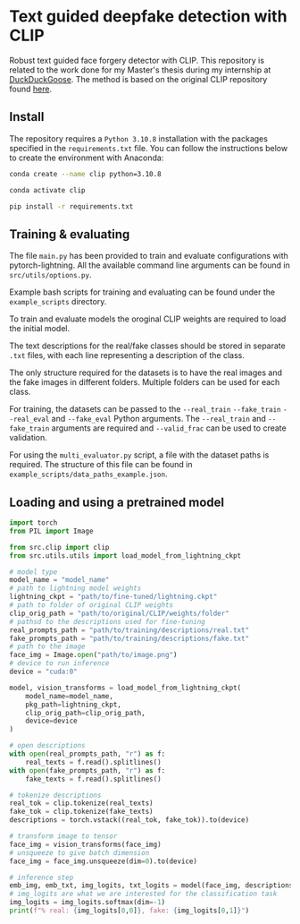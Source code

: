 # Text guided deepfake detection with CLIP

Robust text guided face forgery detector with CLIP. This repository is related to the work done for my Master's thesis during my internship at <a href="https://www.duckduckgoose.ai/">DuckDuckGoose</a>. The method is based on the original CLIP repository found <a href="https://github.com/openai/CLIP">here</a>.

## Install
The repository requires a `Python 3.10.8` installation with the packages specified in the `requirements.txt` file.
You can follow the instructions below to create the environment with Anaconda:

```bash
conda create --name clip python=3.10.8

conda activate clip

pip install -r requirements.txt
```

## Training & evaluating

The file `main.py` has been provided to train and evaluate configurations with pytorch-lightning. All the available command line arguments can be found in `src/utils/options.py`.

Example bash scripts for training and evaluating can be found under the `example_scripts` directory.

To train and evaluate models the oroginal CLIP weights are required to load the initial model.

The text descriptions for the real/fake classes should be stored in separate `.txt` files, with each line representing a description of the class.

The only structure required for the datasets is to have the real images and the fake images in different folders. Multiple folders can be used for each class.

For training, the datasets can be passed to the `--real_train` `--fake_train` `--real_eval` and `--fake_eval` Python arguments. The `--real_train` and `--fake_train` arguments are required and `--valid_frac` can be used to create validation.

For using the `multi_evaluator.py` script, a file with the dataset paths is required. The structure of this file can be found in `example_scripts/data_paths_example.json`.


## Loading and using a pretrained model

```python
import torch
from PIL import Image

from src.clip import clip
from src.utils.utils import load_model_from_lightning_ckpt

# model type
model_name = "model_name"
# path to lightning model weights
lightning_ckpt = "path/to/fine-tuned/lightning.ckpt"
# path to folder of original CLIP weights
clip_orig_path = "path/to/original/CLIP/weights/folder" 
# pathsd to the descriptions used for fine-tuning
real_prompts_path = "path/to/training/descriptions/real.txt"
fake_prompts_path = "path/to/training/descriptions/fake.txt"
# path to the image
face_img = Image.open("path/to/image.png")
# device to run inference
device = "cuda:0"

model, vision_transforms = load_model_from_lightning_ckpt(
    model_name=model_name,
    pkg_path=lightning_ckpt,
    clip_orig_path=clip_orig_path,
    device=device
)

# open descriptions
with open(real_prompts_path, "r") as f:
    real_texts = f.read().splitlines()
with open(fake_prompts_path, "r") as f:
    fake_texts = f.read().splitlines()

# tokenize descriptions
real_tok = clip.tokenize(real_texts)
fake_tok = clip.tokenize(fake_texts)
descriptions = torch.vstack((real_tok, fake_tok)).to(device)

# transform image to tensor
face_img = vision_transforms(face_img)
# unsqueeze to give batch dimension
face_img = face_img.unsqueeze(dim=0).to(device)

# inference step
emb_img, emb_txt, img_logits, txt_logits = model(face_img, descriptions)
# img_logits are what we are interested for the classification task
img_logits = img_logits.softmax(dim=-1)
print(f"% real: {img_logits[0,0]}, fake: {img_logits[0,1]}")
```